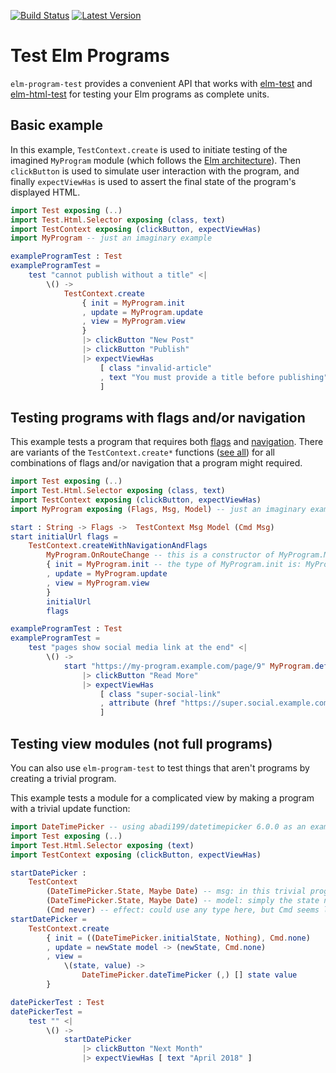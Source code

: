 [![Build Status](https://travis-ci.org/avh4/elm-program-test.svg?branch=master)](https://travis-ci.org/avh4/elm-program-test)
[![Latest Version](https://img.shields.io/elm-package/v/avh4/elm-program-test.svg?label=version)](https://package.elm-lang.org/packages/avh4/elm-program-test/latest/)

# Test Elm Programs

`elm-program-test` provides a convenient API that works with
[elm-test](http://package.elm-lang.org/packages/elm-community/elm-test/latest)
and [elm-html-test](http://package.elm-lang.org/packages/eeue56/elm-html-test/latest)
for testing your Elm programs as complete units.


## Basic example

In this example, `TestContext.create` is used to initiate testing of the imagined `MyProgram` module
(which follows the [Elm architecture](https://guide.elm-lang.org/architecture/)).
Then `clickButton` is used to simulate user interaction with the program,
and finally `expectViewHas` is used to assert the final state of the program's displayed HTML.

```elm
import Test exposing (..)
import Test.Html.Selector exposing (class, text)
import TestContext exposing (clickButton, expectViewHas)
import MyProgram -- just an imaginary example

exampleProgramTest : Test
exampleProgramTest =
    test "cannot publish without a title" <|
        \() ->
            TestContext.create
                { init = MyProgram.init
                , update = MyProgram.update
                , view = MyProgram.view
                }
                |> clickButton "New Post"
                |> clickButton "Publish"
                |> expectViewHas
                    [ class "invalid-article"
                    , text "You must provide a title before publishing"
                    ]
```


## Testing programs with flags and/or navigation

This example tests a program that requires both [flags](https://guide.elm-lang.org/interop/javascript.html#flags) and [navigation](http://package.elm-lang.org/packages/elm-lang/navigation/latest).
There are variants of the `TestContext.create*` functions ([see all](TestContext#creating)) for all combinations of
flags and/or navigation that a program might required.

```elm
import Test exposing (..)
import Test.Html.Selector exposing (class, text)
import TestContext exposing (clickButton, expectViewHas)
import MyProgram exposing (Flags, Msg, Model) -- just an imaginary example

start : String -> Flags ->  TestContext Msg Model (Cmd Msg)
start initialUrl flags =
    TestContext.createWithNavigationAndFlags
        MyProgram.OnRouteChange -- this is a constructor of MyProgram.Msg that is also used by Navigation.program
        { init = MyProgram.init -- the type of MyProgram.init is: MyProgram.Flags -> Navigation.Location -> (MyProgram.Model, Cmd MyProgram.Msg)
        , update = MyProgram.update
        , view = MyProgram.view
        }
        initialUrl
        flags

exampleProgramTest : Test
exampleProgramTest =
    test "pages show social media link at the end" <|
        \() ->
            start "https://my-program.example.com/page/9" MyProgram.defaultFlags
                |> clickButton "Read More"
                |> expectViewHas
                    [ class "super-social-link"
                    , attribute (href "https://super.social.example.com/avh4")
                    ]
```


## Testing view modules (not full programs)

You can also use `elm-program-test` to test things that aren't programs by creating a trivial program.

This example tests a module for a complicated view by making a program with a trivial update function:

```elm
import DateTimePicker -- using abadi199/datetimepicker 6.0.0 as an example of a view to test
import Test exposing (..)
import Test.Html.Selector exposing (text)
import TestContext exposing (clickButton, expectViewHas)

startDatePicker :
    TestContext
        (DateTimePicker.State, Maybe Date) -- msg: in this trivial program, the msg is simply the new model value
        (DateTimePicker.State, Maybe Date) -- model: simply the state needed by the view being tested
        (Cmd never) -- effect: could use any type here, but Cmd seems least confusing
startDatePicker =
    TestContext.create
        { init = ((DateTimePicker.initialState, Nothing), Cmd.none)
        , update = newState model -> (newState, Cmd.none)
        , view =
            \(state, value) ->
                DateTimePicker.dateTimePicker (,) [] state value
        }

datePickerTest : Test
datePickerTest =
    test "" <|
        \() ->
            startDatePicker
                |> clickButton "Next Month"
                |> expectViewHas [ text "April 2018" ]
```
